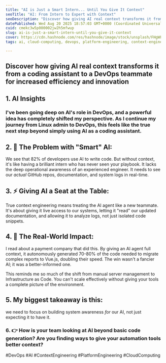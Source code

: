 ```yaml
---
title: "AI is Just a Smart Intern... Until You Give It Context"
seoTitle: "AI: From Intern to Expert with Context"
seoDescription: "Discover how giving AI real context transforms it from a coding assistant to a DevOps teammate for increased efficiency and innovation"
datePublished: Wed Aug 20 2025 18:57:03 GMT+0000 (Coordinated Universal Time)
cuid: cmekc3w5p000002jw2h5mfwup
slug: ai-is-just-a-smart-intern-until-you-give-it-context
cover: https://cdn.hashnode.com/res/hashnode/image/stock/unsplash/FHgWFzDDAOs/upload/0b79687fa2a7c953d99c6f88a8e9a8d5.jpeg
tags: ai, cloud-computing, devops, platform-engineering, context-engineering

---
```


## Discover how giving AI real context transforms it from a coding assistant to a DevOps teammate for increased efficiency and innovation

## 1\. AI Insights

### I've been going deep on AI's role in DevOps, and a powerful idea has completely shifted my perspective. As I continue my journey from Linux admin to DevOps, this feels like the true next step beyond simply using AI as a coding assistant.

## 2\. 🤖 The Problem with "Smart" AI:

We see that 82% of developers use AI to write code. But without context, it's like having a brilliant intern who has never seen your playbook. It lacks the deep operational awareness of an experienced engineer. It needs to see our *actual* GitHub repos, documentation, and system logs in real-time.

## 3\. ⚡ Giving AI a Seat at the Table:

True context engineering means treating the AI agent like a new teammate. It's about giving it live access to our systems, letting it "read" our updated documentation, and allowing it to analyze logs, not just isolated code snippets.

## 4\. 🔄 The Real-World Impact:

I read about a payment company that did this. By giving an AI agent full context, it autonomously generated 70-80% of the code needed to migrate complex reports to Vue.js, doubling their speed. The win wasn't a fancier AI; it was a better-informed one.

This reminds me so much of the shift from manual server management to Infrastructure as Code. You can't scale effectively without giving your tools a complete picture of the environment.

## 5\. My biggest takeaway is this:

we need to focus on building system awareness *for* our AI, not just expecting it to have it.

### 6\. 👉 How is your team looking at AI beyond basic code generation? Are you finding ways to give your automation tools better context?

#DevOps #AI #ContextEngineering #PlatformEngineering #CloudComputing